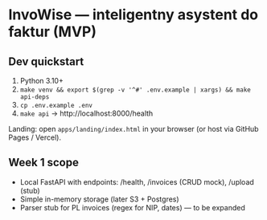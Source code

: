 # InvoWise — inteligentny asystent do faktur (MVP)


## Dev quickstart
1) Python 3.10+
2) `make venv && export $(grep -v '^#' .env.example | xargs) && make api-deps`
3) `cp .env.example .env`
4) `make api` → http://localhost:8000/health


Landing: open `apps/landing/index.html` in your browser (or host via GitHub Pages / Vercel).


## Week 1 scope
- Local FastAPI with endpoints: /health, /invoices (CRUD mock), /upload (stub)
- Simple in-memory storage (later S3 + Postgres)
- Parser stub for PL invoices (regex for NIP, dates) — to be expanded